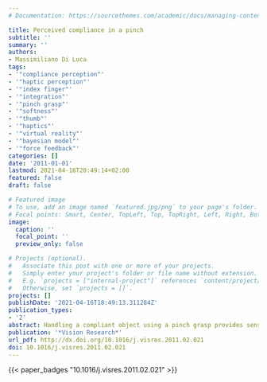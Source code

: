 ```yaml
---
# Documentation: https://sourcethemes.com/academic/docs/managing-content/

title: Perceived compliance in a pinch
subtitle: ''
summary: ''
authors:
- Massimiliano Di Luca
tags:
- '"compliance perception"'
- '"haptic perception"'
- '"index finger"'
- '"integration"'
- '"pinch grasp"'
- '"softness"'
- '"thumb"'
- '"haptics"'
- '"virtual reality"'
- '"bayesian model"'
- '"force feedback"'
categories: []
date: '2011-01-01'
lastmod: 2021-04-16T20:49:14+02:00
featured: false
draft: false

# Featured image
# To use, add an image named `featured.jpg/png` to your page's folder.
# Focal points: Smart, Center, TopLeft, Top, TopRight, Left, Right, BottomLeft, Bottom, BottomRight.
image:
  caption: ''
  focal_point: ''
  preview_only: false

# Projects (optional).
#   Associate this post with one or more of your projects.
#   Simply enter your project's folder or file name without extension.
#   E.g. `projects = ["internal-project"]` references `content/project/deep-learning/index.md`.
#   Otherwise, set `projects = []`.
projects: []
publishDate: '2021-04-16T18:49:13.311284Z'
publication_types:
- '2'
abstract: Handling a compliant object using a pinch grasp provides sensory information about deformation and resistive force from both index finger and thumb. In this paper, an object with rigid surfaces and composed of two compliant materials fixed on a central position is used to address how information from the two fingers is integrated into a holistic percept of compliance. Results indicate that with small differences in material compliance there is a small tendency to rely more on the information at the index finger. With larger differences in material compliance participants adopt different movement patterns with the two fingers to explore the objects. Compliance judgments depend on the relative amount of motion and force exerted-the finger that presses more contributes more to the final estimate. This tendency is consistent with the utilization of a unique force signal for the two fingers. The uneven contribution of the sensory information in the pinch leads to predictable compliance discrimination performance from the performance obtained using the fingers independently. ?? 2011 Elsevier Ltd.
publication: '*Vision Research*'
url_pdf: http://dx.doi.org/10.1016/j.visres.2011.02.021
doi: 10.1016/j.visres.2011.02.021
---
```

{{< paper_badges "10.1016/j.visres.2011.02.021" >}}
